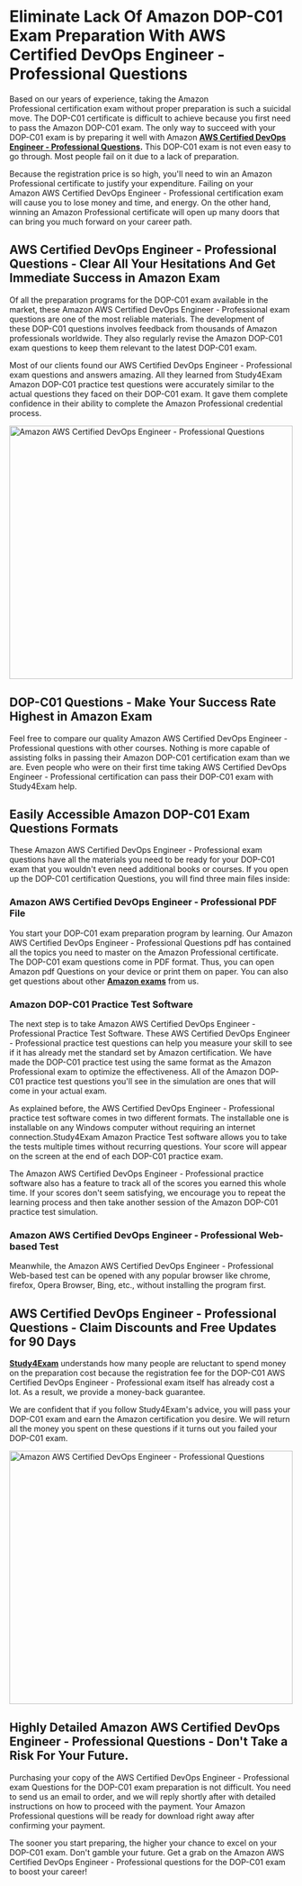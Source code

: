 <h1><strong>Eliminate Lack Of Amazon DOP-C01 Exam Preparation With AWS Certified DevOps Engineer - Professional Questions</strong></h1>

<p>Based on our years of experience, taking the Amazon Professional certification exam without proper preparation is such a suicidal move. The DOP-C01 certificate is difficult to achieve because you first need to pass the Amazon DOP-C01 exam. The only way to succeed with your DOP-C01 exam is by preparing it well with Amazon <strong><a href="https://www.study4exam.com/amazon/aws-certified-devops-engineer-professional-questions-pdf">AWS Certified DevOps Engineer - Professional Questions</a>.</strong> This DOP-C01 exam is not even easy to go through. Most people fail on it due to a lack of preparation.</p>

<p>Because the registration price is so high, you'll need to win an Amazon Professional certificate to justify your expenditure. Failing on your Amazon AWS Certified DevOps Engineer - Professional certification exam will cause you to lose money and time, and energy. On the other hand, winning an Amazon Professional certificate will open up many doors that can bring you much forward on your career path.</p>

<h2><strong>AWS Certified DevOps Engineer - Professional Questions - Clear All Your Hesitations And Get Immediate Success in Amazon Exam</strong></h2>

<p>Of all the preparation programs for the DOP-C01 exam available in the market, these Amazon AWS Certified DevOps Engineer - Professional exam questions are one of the most reliable materials. The development of these DOP-C01 questions involves feedback from thousands of Amazon professionals worldwide. They also regularly revise the Amazon DOP-C01 exam questions to keep them relevant to the latest DOP-C01 exam. </p>

<p>Most of our clients found our AWS Certified DevOps Engineer - Professional exam questions and answers amazing. All they learned from Study4Exam Amazon DOP-C01 practice test questions were accurately similar to the actual questions they faced on their DOP-C01 exam. It gave them complete confidence in their ability to complete the Amazon Professional credential process.</p>

<p><a href="https://www.study4exam.com/amazon/dop-c01" target="_blank"><img alt="Amazon AWS Certified DevOps Engineer - Professional Questions" src="https://www.thequestionanswers.com/wp-content/uploads/2022/02/Study4Exam-Certification-Exams-Questions.webp" style="width: 100%; height: 450px;" /></a></p>

<h2><strong>DOP-C01 Questions - Make Your Success Rate Highest in Amazon Exam</strong> </h2>

<p>Feel free to compare our quality Amazon AWS Certified DevOps Engineer - Professional questions with other courses. Nothing is more capable of assisting folks in passing their Amazon DOP-C01 certification exam than we are. Even people who were on their first time taking AWS Certified DevOps Engineer - Professional certification can pass their DOP-C01 exam with Study4Exam help.</p>

<h2><strong>Easily Accessible Amazon DOP-C01 Exam Questions Formats</strong></h2>

<p>These Amazon AWS Certified DevOps Engineer - Professional exam questions have all the materials you need to be ready for your DOP-C01 exam that you wouldn't even need additional books or courses. If you open up the DOP-C01 certification Questions, you will find three main files inside:</p>

<h3><strong>Amazon AWS Certified DevOps Engineer - Professional PDF File</strong></h3>

<p>You start your DOP-C01 exam preparation program by learning. Our Amazon AWS Certified DevOps Engineer - Professional Questions pdf has contained all the topics you need to master on the Amazon Professional certificate. The DOP-C01 exam questions come in PDF format. Thus, you can open Amazon pdf Questions on your device or print them on paper. You can also get questions about other <a href="https://www.study4exam.com/amazon-exams" target="_blank"><strong>Amazon exams</strong></a> from us.</p>

<h3><strong>Amazon DOP-C01 Practice Test Software</strong></h3>

<p>The next step is to take Amazon AWS Certified DevOps Engineer - Professional Practice Test Software. These AWS Certified DevOps Engineer - Professional practice test questions can help you measure your skill to see if it has already met the standard set by Amazon certification. We have made the DOP-C01 practice test using the same format as the Amazon Professional exam to optimize the effectiveness. All of the Amazon DOP-C01 practice test questions you'll see in the simulation are ones that will come in your actual exam.</p>

<p>As explained before, the AWS Certified DevOps Engineer - Professional practice test software comes in two different formats. The installable one is installable on any Windows computer without requiring an internet connection.Study4Exam Amazon Practice Test software allows you to take the tests multiple times without recurring questions. Your score will appear on the screen at the end of each DOP-C01 practice exam.</p>

<p>The Amazon AWS Certified DevOps Engineer - Professional practice software also has a feature to track all of the scores you earned this whole time. If your scores don't seem satisfying, we encourage you to repeat the learning process and then take another session of the Amazon DOP-C01 practice test simulation. </p>

<h3><strong>Amazon AWS Certified DevOps Engineer - Professional Web-based Test</strong></h3>

<p>Meanwhile, the Amazon AWS Certified DevOps Engineer - Professional Web-based test can be opened with any popular browser like chrome, firefox, Opera Browser, Bing, etc., without installing the program first.</p>

<h2><strong>AWS Certified DevOps Engineer - Professional Questions - Claim Discounts and Free Updates for 90 Days</strong></h2>

<p><a href="https://www.study4exam.com/" target="_blank"><strong>Study4Exam</strong></a> understands how many people are reluctant to spend money on the preparation cost because the registration fee for the DOP-C01 AWS Certified DevOps Engineer - Professional exam itself has already cost a lot. As a result, we provide a money-back guarantee.</p>

<p>We are confident that if you follow Study4Exam's advice, you will pass your DOP-C01 exam and earn the Amazon certification you desire. We will return all the money you spent on these questions if it turns out you failed your DOP-C01 exam.</p>

<p><a href="https://www.study4exam.com/amazon/dop-c01" target="_blank"><img alt="Amazon AWS Certified DevOps Engineer - Professional Questions" src="https://www.thequestionanswers.com/wp-content/uploads/2022/02/Study4Exam-Cert-Exams-Questions-Discount.webp" style="width: 100%; height: 450px;" /></a></p>

<h2><strong>Highly Detailed Amazon AWS Certified DevOps Engineer - Professional Questions - Don't Take a Risk For Your Future.</strong></h2>

<p>Purchasing your copy of the AWS Certified DevOps Engineer - Professional exam Questions for the DOP-C01 exam preparation is not difficult. You need to send us an email to order, and we will reply shortly after with detailed instructions on how to proceed with the payment. Your Amazon Professional questions will be ready for download right away after confirming your payment.</p>

<p>The sooner you start preparing, the higher your chance to excel on your DOP-C01 exam. Don't gamble your future. Get a grab on the Amazon AWS Certified DevOps Engineer - Professional questions for the DOP-C01 exam to boost your career!</p>

